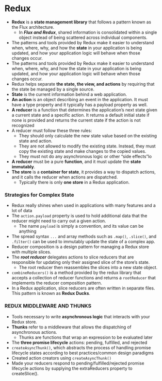 # Redux
* **Redux** is a **state management library** that follows a pattern known as the Flux architecture.
    *  In ***Flux and Redux***, shared information is consolidated within a single object instead of being scattered across individual components.
* The patterns and tools provided by Redux make it easier to understand when, where, why, and how the **state** in your application is being updated, and how your application logic will behave when those changes occur.
* The patterns and tools provided by Redux make it easier to understand when, where, why, and how the state in your application is being updated, and how your application logic will behave when those changes occur.
* Redux helps separate **the state, the view, and actions** by requiring that the state be managed by a single source.
* **State** is the current information behind a web application.
* **An action** is an object describing an event in the application. It must have a type property and it typically has a payload property as well.
* **A reducer** is a function that determines the application’s next state given a current state and a specific action. It returns a default initial state if none is provided and returns the current state if the action is not recognized
* A reducer must follow these three rules:
    * They should only calculate the new state value based on the existing state and action.
    * They are not allowed to modify the existing state. Instead, they must copy the existing state and make changes to the copied values.
    * They must not do any asynchronous logic or other “side effects”lo
* **A reducer** must be a pure **function**, and it must update the **state immutably**.
* **The store** is a **container for state**, it provides a way to dispatch actions, and it calls the reducer when actions are dispatched. 
    * Typically there is only **one store** in a Redux application.

### Strategies for Complex State
* Redux really shines when used in applications with many features and a lot of data
* The `action.payload` property is used to hold additional data that the reducer might need to carry out a given action. 
    * The name `payload` is simply a convention, and its value can be anything
* The spread syntax `...` and array methods such as `.map()`, `.slice()`, and `.filter()` can be used to immutably update the state of a complex app.
* Reducer composition is a design pattern for managing a Redux store with multiple slices.
* The ***root reducer*** delegates actions to slice reducers that are responsible for updating only their assigned slice of the store’s state. 
    * The root reducer then reassembles the slices into a new state object.
* `combineReducers()` is a method provided by the redux library that accepts a collection of reducer functions and returns a `rootReducer` that implements the reducer composition pattern.
* In a Redux application, slice reducers are often written in separate files. This pattern is known as **Redux Ducks**.

### REDUX MIDDLEWARE AND THUNKS
* Tools necessary to write **asynchronous logic** that interacts with your Redux store.
* **Thunks** refer to a middleware that allows the dispatching of asynchronous actions. 
    * Thunks are functions that wrap an expression to be evaluated later
* The **three promise lifecycle** actions: pending, fulfilled, and rejected
* `createAsyncThunk()`, which abstracts the process of handling promise lifecycle states according to best practices/common design paradigms
* Created action creators using `createAsyncThunk()`
* Made your reducers respond to pending/fulfilled/rejected promise lifecycle actions by supplying the extraReducers property to createSlice().




